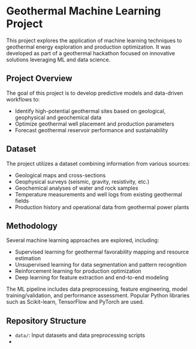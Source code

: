 # Geothermal Machine Learning Project

This project explores the application of machine learning techniques to geothermal energy exploration and production optimization. It was developed as part of a geothermal hackathon focused on innovative solutions leveraging ML and data science.

## Project Overview

The goal of this project is to develop predictive models and data-driven workflows to:
- Identify high-potential geothermal sites based on geological, geophysical and geochemical data
- Optimize geothermal well placement and production parameters 
- Forecast geothermal reservoir performance and sustainability

## Dataset

The project utilizes a dataset combining information from various sources:
- Geological maps and cross-sections
- Geophysical surveys (seismic, gravity, resistivity, etc.)
- Geochemical analyses of water and rock samples
- Temperature measurements and well logs from existing geothermal fields
- Production history and operational data from geothermal power plants

## Methodology

Several machine learning approaches are explored, including:
- Supervised learning for geothermal favorability mapping and resource estimation
- Unsupervised learning for data segmentation and pattern recognition 
- Reinforcement learning for production optimization
- Deep learning for feature extraction and end-to-end modeling

The ML pipeline includes data preprocessing, feature engineering, model training/validation, and performance assessment. Popular Python libraries such as Scikit-learn, TensorFlow and PyTorch are used.

## Repository Structure

- `data/`: Input datasets and data preprocessing scripts
-